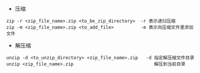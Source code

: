 * 压缩
```shell script
zip -r <zip_file_name>.zip <to_be_zip_directory>  -r 表示递归压缩
zip -m <zip_file_name>.zip <to_add_file>          -m 表示向压缩文件里添加文件
```
* 解压缩
```shell script
unzip -d <to_unzip_directory> <zip_file_name>.zip   -d 指定解压缩文件目录
unzip <zip_file_name>.zip                              解压到当前目录
```